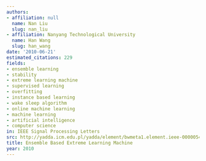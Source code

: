 ```yaml
---
authors:
- affiliation: null
  name: Nan Liu
  slug: nan_liu
- affiliation: Nanyang Technological University
  name: Han Wang
  slug: han_wang
date: '2010-06-21'
estimated_citations: 229
fields:
- ensemble learning
- stability
- extreme learning machine
- supervised learning
- overfitting
- instance based learning
- wake sleep algorithm
- online machine learning
- machine learning
- artificial intelligence
- computer science
in: IEEE Signal Processing Letters
src: http://yadda.icm.edu.pl/yadda/element/bwmeta1.element.ieee-000005491079
title: Ensemble Based Extreme Learning Machine
year: 2010
---
```

